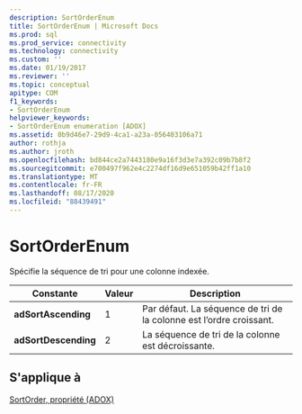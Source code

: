 ```yaml
---
description: SortOrderEnum
title: SortOrderEnum | Microsoft Docs
ms.prod: sql
ms.prod_service: connectivity
ms.technology: connectivity
ms.custom: ''
ms.date: 01/19/2017
ms.reviewer: ''
ms.topic: conceptual
apitype: COM
f1_keywords:
- SortOrderEnum
helpviewer_keywords:
- SortOrderEnum enumeration [ADOX]
ms.assetid: 0b9d46e7-29d9-4ca1-a23a-056403106a71
author: rothja
ms.author: jroth
ms.openlocfilehash: bd844ce2a7443180e9a16f3d3e7a392c09b7b8f2
ms.sourcegitcommit: e700497f962e4c2274df16d9e651059b42ff1a10
ms.translationtype: MT
ms.contentlocale: fr-FR
ms.lasthandoff: 08/17/2020
ms.locfileid: "88439491"
---
```

# <a name="sortorderenum"></a>SortOrderEnum
Spécifie la séquence de tri pour une colonne indexée.  
  
|Constante|Valeur|Description|  
|--------------|-----------|-----------------|  
|**adSortAscending**|1|Par défaut. La séquence de tri de la colonne est l’ordre croissant.|  
|**adSortDescending**|2|La séquence de tri de la colonne est décroissante.|  
  
## <a name="applies-to"></a>S'applique à  
 [SortOrder, propriété (ADOX)](../../../ado/reference/adox-api/sortorder-property-adox.md)
